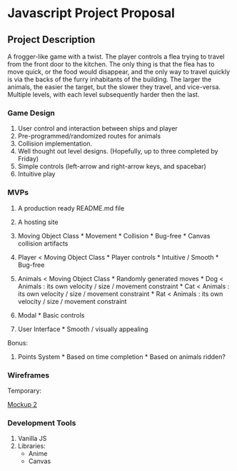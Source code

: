 # Javascript Project Proposal

## Project Description
  A frogger-like game with a twist.  The player controls a flea trying to travel from the front door to the kitchen.  The only thing is that the flea has to move quick, or the food would disappear, and the only way to travel quickly is via the backs of the furry inhabitants of the building.  The larger the animals, the easier the target, but the slower they travel, and vice-versa.  Multiple levels, with each level subsequently harder then the last.
  

### Game Design
  1. User control and interaction between ships and player
  2. Pre-programmed/randomized routes for animals
  3. Collision implementation.
  4. Well thought out level designs.  (Hopefully, up to three completed by Friday)
  6. Simple controls (left-arrow and right-arrow keys, and spacebar)
  7. Intuitive play


### MVPs
  1. A production ready README.md file

  2. A hosting site

  3. Moving Object Class
    * Movement
    * Collision
    * Bug-free
    * Canvas collision artifacts

  4. Player < Moving Object Class
    * Player controls
    * Intuitive / Smooth
    * Bug-free

  5. Animals < Moving Object Class
    * Randomly generated moves
    * Dog < Animals : its own velocity / size / movement constraint
    * Cat < Animals : its own velocity / size / movement constraint
    * Rat < Animals : its own velocity / size / movement constraint
  
  7. Modal
    * Basic controls

  8. User Interface
    * Smooth / visually appealing


  Bonus:
  1. Points System
    * Based on time completion
    * Based on animals ridden?


### Wireframes
  Temporary:

  [Mockup 2](wireframes/wireframes_2.jpg)

### Development Tools
  1. Vanilla JS
  2. Libraries:
      * Anime
      * Canvas
